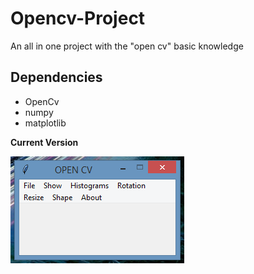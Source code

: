 # Opencv-Project

An all in one project with the "open cv" basic knowledge

## Dependencies

 <ul>
  <li> OpenCv </li>
  <li> numpy </li>
  <li> matplotlib </li>
</ul>

**Current Version**

<p><img src ="opencv.png" title = "Open cv Project Version"/> </p>
